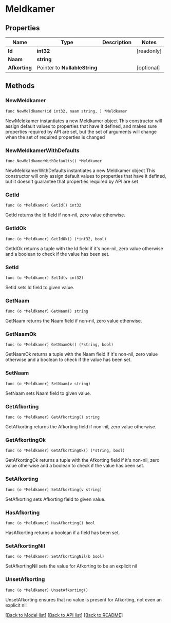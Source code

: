 # Meldkamer

## Properties

Name | Type | Description | Notes
------------ | ------------- | ------------- | -------------
**Id** | **int32** |  | [readonly] 
**Naam** | **string** |  | 
**Afkorting** | Pointer to **NullableString** |  | [optional] 

## Methods

### NewMeldkamer

`func NewMeldkamer(id int32, naam string, ) *Meldkamer`

NewMeldkamer instantiates a new Meldkamer object
This constructor will assign default values to properties that have it defined,
and makes sure properties required by API are set, but the set of arguments
will change when the set of required properties is changed

### NewMeldkamerWithDefaults

`func NewMeldkamerWithDefaults() *Meldkamer`

NewMeldkamerWithDefaults instantiates a new Meldkamer object
This constructor will only assign default values to properties that have it defined,
but it doesn't guarantee that properties required by API are set

### GetId

`func (o *Meldkamer) GetId() int32`

GetId returns the Id field if non-nil, zero value otherwise.

### GetIdOk

`func (o *Meldkamer) GetIdOk() (*int32, bool)`

GetIdOk returns a tuple with the Id field if it's non-nil, zero value otherwise
and a boolean to check if the value has been set.

### SetId

`func (o *Meldkamer) SetId(v int32)`

SetId sets Id field to given value.


### GetNaam

`func (o *Meldkamer) GetNaam() string`

GetNaam returns the Naam field if non-nil, zero value otherwise.

### GetNaamOk

`func (o *Meldkamer) GetNaamOk() (*string, bool)`

GetNaamOk returns a tuple with the Naam field if it's non-nil, zero value otherwise
and a boolean to check if the value has been set.

### SetNaam

`func (o *Meldkamer) SetNaam(v string)`

SetNaam sets Naam field to given value.


### GetAfkorting

`func (o *Meldkamer) GetAfkorting() string`

GetAfkorting returns the Afkorting field if non-nil, zero value otherwise.

### GetAfkortingOk

`func (o *Meldkamer) GetAfkortingOk() (*string, bool)`

GetAfkortingOk returns a tuple with the Afkorting field if it's non-nil, zero value otherwise
and a boolean to check if the value has been set.

### SetAfkorting

`func (o *Meldkamer) SetAfkorting(v string)`

SetAfkorting sets Afkorting field to given value.

### HasAfkorting

`func (o *Meldkamer) HasAfkorting() bool`

HasAfkorting returns a boolean if a field has been set.

### SetAfkortingNil

`func (o *Meldkamer) SetAfkortingNil(b bool)`

 SetAfkortingNil sets the value for Afkorting to be an explicit nil

### UnsetAfkorting
`func (o *Meldkamer) UnsetAfkorting()`

UnsetAfkorting ensures that no value is present for Afkorting, not even an explicit nil

[[Back to Model list]](../README.md#documentation-for-models) [[Back to API list]](../README.md#documentation-for-api-endpoints) [[Back to README]](../README.md)


